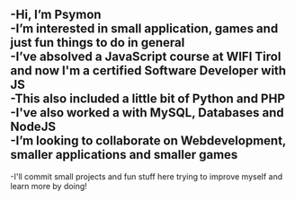 -Hi, I’m Psymon  
-I’m interested in small application, games and just fun things to do in general  
-I’ve absolved a JavaScript course at WIFI Tirol and now I'm a certified Software Developer with JS  
-This also included a little bit of Python and PHP  
-I've also worked a with MySQL, Databases and NodeJS  
-I’m looking to collaborate on Webdevelopment, smaller applications and smaller games  
---
-I'll commit small projects and fun stuff here trying to improve myself and learn more by doing!  

<!---
Psymon69/Psymon69 is a ✨ special ✨ repository because its `README.md` (this file) appears on your GitHub profile.
You can click the Preview link to take a look at your changes.
--->
